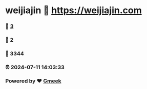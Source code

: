 # weijiajin :link: https://weijiajin.com 
### :page_facing_up: [3](https://weijiajin.com/tag.html) 
### :speech_balloon: 2 
### :hibiscus: 3344 
### :alarm_clock: 2024-07-11 14:03:33 
### Powered by :heart: [Gmeek](https://github.com/Meekdai/Gmeek)
